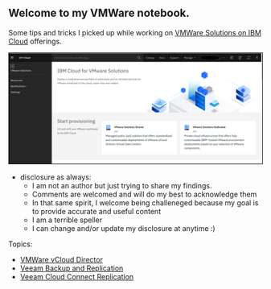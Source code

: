 ## Welcome to my VMWare notebook.

Some tips and tricks I picked up while working on [VMWare Solutions on IBM Cloud](https://cloud.ibm.com/infrastructure/vmware-solutions/console) offerings.

<img src="images/ic4v.png" width="1000" style="border: 1px solid black">


- disclosure as always:
  - I am not an author but just trying to share my findings.
  - Comments are welcomed and will do my best to acknowledge them
  - In that same spirit, I welcome being challeneged because my goal is to provide accurate and useful content
  - I am a terrible speller
  - I can change and/or update my disclosure at anytime :)


Topics:
- [VMWare vCloud Director](vcd/index.md)
- [Veeam Backup and Replication](vas/index.md)
- [Veeam Cloud Connect Replication](vccr/index.md)
